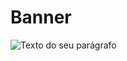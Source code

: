 # Banner
![Texto do seu parágrafo](https://github.com/user-attachments/assets/3e852538-cda4-4a7e-878d-c81a54b1ecb6)
